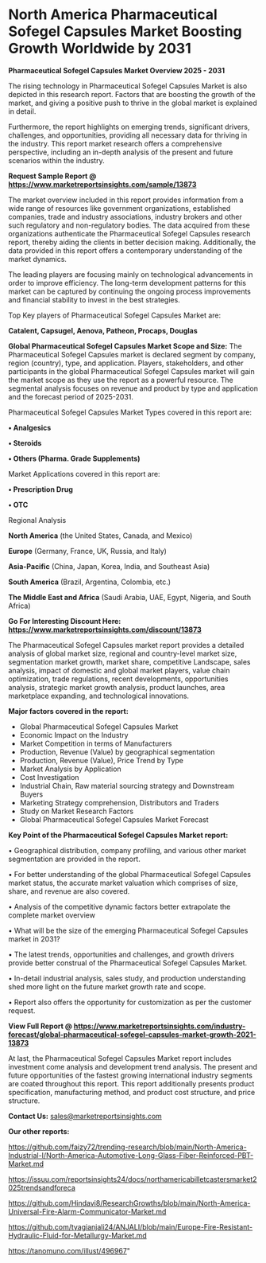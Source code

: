  # North America Pharmaceutical Sofegel Capsules Market Boosting Growth Worldwide by 2031

<Strong> Pharmaceutical Sofegel Capsules Market Overview 2025 - 2031</strong>

The rising technology in Pharmaceutical Sofegel Capsules Market is also depicted in this research report. Factors that are boosting the growth of the market, and giving a positive push to thrive in the global market is explained in detail.

Furthermore, the report highlights on emerging trends, significant drivers, challenges, and opportunities, providing all necessary data for thriving in the industry. This report market research offers a comprehensive perspective, including an in-depth analysis of the present and future scenarios within the industry.

<strong>Request Sample Report @ <a href=https://www.marketreportsinsights.com/sample/13873>https://www.marketreportsinsights.com/sample/13873</a></strong>

The market overview included in this report provides information from a wide range of resources like government organizations, established companies, trade and industry associations, industry brokers and other such regulatory and non-regulatory bodies. The data acquired from these organizations authenticate the Pharmaceutical Sofegel Capsules research report, thereby aiding the clients in better decision making. Additionally, the data provided in this report offers a contemporary understanding of the market dynamics.

The leading players are focusing mainly on technological advancements in order to improve efficiency. The long-term development patterns for this market can be captured by continuing the ongoing process improvements and financial stability to invest in the best strategies.

Top Key players of Pharmaceutical Sofegel Capsules Market are:

<strong>Catalent, Capsugel, Aenova, Patheon, Procaps, Douglas</strong>

<strong><b>Global Pharmaceutical Sofegel Capsules Market Scope and Size:</b></strong>
The Pharmaceutical Sofegel Capsules market is declared segment by company, region (country), type, and application. Players, stakeholders, and other participants in the global Pharmaceutical Sofegel Capsules market will gain the market scope as they use the report as a powerful resource. The segmental analysis focuses on revenue and product by type and application and the forecast period of 2025-2031.

Pharmaceutical Sofegel Capsules Market Types covered in this report are:

<strong>• Analgesics

• Steroids

• Others (Pharma. Grade Supplements)</strong>

Market Applications covered in this report are:

<strong>• Prescription Drug

• OTC</strong> 

Regional Analysis

<strong>North America</strong> (the United States, Canada, and Mexico)

<strong>Europe</strong> (Germany, France, UK, Russia, and Italy)

<strong>Asia-Pacific</strong> (China, Japan, Korea, India, and Southeast Asia)

<strong>South America</strong> (Brazil, Argentina, Colombia, etc.)

<strong>The Middle East and Africa</strong> (Saudi Arabia, UAE, Egypt, Nigeria, and South Africa)

<strong>Go For Interesting Discount Here: <a href=https://www.marketreportsinsights.com/discount/13873>https://www.marketreportsinsights.com/discount/13873</a></strong>

The Pharmaceutical Sofegel Capsules market report provides a detailed analysis of global market size, regional and country-level market size, segmentation market growth, market share, competitive Landscape, sales analysis, impact of domestic and global market players, value chain optimization, trade regulations, recent developments, opportunities analysis, strategic market growth analysis, product launches, area marketplace expanding, and technological innovations.

<strong><b>Major factors covered in the report:</b></strong>
<ul>
  <li>Global Pharmaceutical Sofegel Capsules Market </li>
  <li>Economic Impact on the Industry</li>
  <li>Market Competition in terms of Manufacturers</li>
  <li>Production, Revenue (Value) by geographical segmentation</li>
  <li>Production, Revenue (Value), Price Trend by Type</li>
  <li>Market Analysis by Application</li>
  <li>Cost Investigation</li>
  <li>Industrial Chain, Raw material sourcing strategy and Downstream Buyers</li>
  <li>Marketing Strategy comprehension, Distributors and Traders</li>
  <li>Study on Market Research Factors</li>
  <li>Global Pharmaceutical Sofegel Capsules Market Forecast</li>
</ul>

<strong><b>Key Point of the Pharmaceutical Sofegel Capsules Market report:</b></strong>

• Geographical distribution, company profiling, and various other market segmentation are provided in the report.

• For better understanding of the global Pharmaceutical Sofegel Capsules market status, the accurate market valuation which comprises of size, share, and revenue are also covered.

• Analysis of the competitive dynamic factors better extrapolate the complete market overview

• What will be the size of the emerging Pharmaceutical Sofegel Capsules market in 2031?

• The latest trends, opportunities and challenges, and growth drivers provide better construal of the Pharmaceutical Sofegel Capsules Market.

• In-detail industrial analysis, sales study, and production understanding shed more light on the future market growth rate and scope.

• Report also offers the opportunity for customization as per the customer request.

<strong><b>View Full Report @ <a href=https://www.marketreportsinsights.com/industry-forecast/global-pharmaceutical-sofegel-capsules-market-growth-2021-13873>https://www.marketreportsinsights.com/industry-forecast/global-pharmaceutical-sofegel-capsules-market-growth-2021-13873</a></b></strong>


At last, the Pharmaceutical Sofegel Capsules Market report includes investment come analysis and development trend analysis. The present and future opportunities of the fastest growing international industry segments are coated throughout this report. This report additionally presents product specification, manufacturing method, and product cost structure, and price structure.

<strong>Contact Us:</strong>
sales@marketreportsinsights.com

<strong>Our other reports:</strong>

<a href=https://github.com/faizy72/trending-research/blob/main/North-America-Industrial-I/North-America-Automotive-Long-Glass-Fiber-Reinforced-PBT-Market.md>https://github.com/faizy72/trending-research/blob/main/North-America-Industrial-I/North-America-Automotive-Long-Glass-Fiber-Reinforced-PBT-Market.md</a>

<a href=https://issuu.com/reportsinsights24/docs/northamericabilletcastersmarket2025trendsandforeca>https://issuu.com/reportsinsights24/docs/northamericabilletcastersmarket2025trendsandforeca</a>

<a href=https://github.com/Hindavi8/ResearchGrowths/blob/main/North-America-Universal-Fire-Alarm-Communicator-Market.md>https://github.com/Hindavi8/ResearchGrowths/blob/main/North-America-Universal-Fire-Alarm-Communicator-Market.md</a>

<a href=https://github.com/tyagianjali24/ANJALI/blob/main/Europe-Fire-Resistant-Hydraulic-Fluid-for-Metallurgy-Market.md>https://github.com/tyagianjali24/ANJALI/blob/main/Europe-Fire-Resistant-Hydraulic-Fluid-for-Metallurgy-Market.md</a>

<a href=https://tanomuno.com/illust/496967>https://tanomuno.com/illust/496967</a>"
